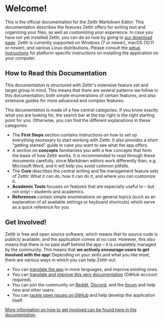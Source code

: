 # Welcome!

This is the official documentation for the Zettlr Markdown Editor. This documentation describes the features Zettlr offers for writing text and organizing your files, as well as customizing your experience. In case you have not yet installed Zettlr, you can do so now by going to [our download page](https://www.zettlr.com/download). Zettlr is currently supported on Windows (7 or newer), macOS (10.11 or newer), and various Linux distributions. Please consult the [setup instructions](install.md) for platform-specific instructions on installing the application on your computer.

## How to Read this Documentation

This documentation is structured with Zettlr's extensive feature set and target group in mind. This means that there are several patterns we follow in this documentation; both simple enumerations of certain features, and also extensive guides for more advanced and complex features.

This documentation is made of a few central categories. If you know exactly what you are looking for, the search bar at the top right is the right starting point for you. Otherwise, you can find the different explanations in these categories:

- The **First Steps** section contains instructions on how to set up everything necessary to start working with Zettlr. It also provides a short "getting started" guide in case you want to see what the app offers.
- A section on **concepts** familiarizes you with a few concepts that form the basis of how Zettlr works. It is recommended to read through these documents carefully, since Markdown editors work differently than, e.g. Microsoft Word, and it will help you avoid common pitfalls.
- The **Core** describes the central writing and file management feature sets of Zettlr: What it can do, how it can do it, and where you can customize it.
- **Academic Tools** focuses on features that are especially useful to – but not only! – students and academics.
- **References** contain simple enumerations on general topics (such as an explanation of all available settings or keyboard shortcuts) which serve as a quick reference for you.

## Get Involved!

Zettlr is free and open source software, which means that its source code is publicly available, and the application comes at no cost. However, this also means that there is no paid staff behind the app – it is completely managed by the community. This means that **we actively encourage users to get involved with the app**! Depending on your skills and what you like most, there are various ways in which you can help Zettlr out:

- You can [translate the app](https://translate.zettlr.com/) in more languages, and improve existing ones.
- You can [translate and improve this very documentation](https://github.com/Zettlr/zettlr-docs/) (GitHub account required).
- You can join the community on [Reddit](https://www.reddit.com/r/Zettlr/),  [Discord](https://discord.com/invite/PcfS3DM9Xj), and the [forum](https://forum.zettlr.com/) and help new and other users.
- You can [tackle open issues on GitHub](https://github.com/Zettlr/Zettlr/issues) and help develop the application itself.

[More information on how to get involved can be found here in the documentation](get-involved.md).
